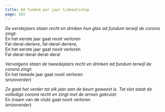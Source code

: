 ```yaml
---
title: Ad fundum per jaar lidmaatschap
page: 163
---  
```


_De eerstejaars staan recht en drinken hun glas ad fundum terwijl de corona zingt:_  
En het eerste jaar gaat nooit verloren  
Fal-deral-deriere, fal-deral-deriere,  
En het eerste jaar gaat nooit verloren  
Fal-deral-deral-deral-dera!  


_Vervolgens staan de tweedejaars recht en drinken ad fundum terwijl de corona zingt:_  
En het tweede jaar gaat nooit verloren  
(_enzoverder_)  

_Zo gaat het verder tot elk jaar aan de beurt geweest is. Tot slot staat de volledige corona recht en zingt met de armen gekruist:_  
En (naam van de club) gaat nooit verloren  
(_enzoverder_)  